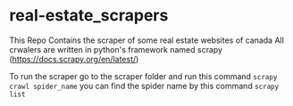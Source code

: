 # real-estate_scrapers

This Repo Contains the scraper of some real estate websites of canada
All crwalers are written in python's framework named scrapy (https://docs.scrapy.org/en/latest/)

To run the scraper go to the scraper folder and run this command `scrapy crawl spider_name`
you can find the spider name by this command `scrapy list`
